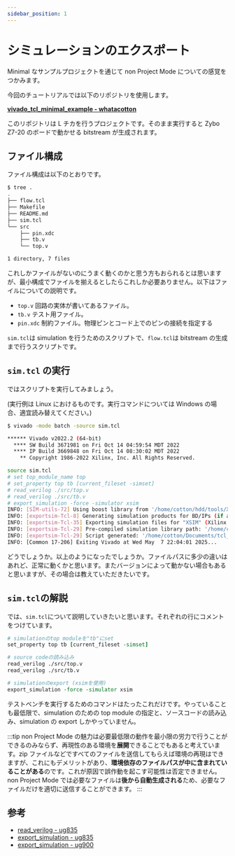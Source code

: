 ```yaml
---
sidebar_position: 1
---
```


# シミュレーションのエクスポート

Minimal なサンプルプロジェクトを通じて non Project Mode についての感覚をつかみます。

今回のチュートリアルでは以下のリポジトリを使用します。

**[vivado_tcl_minimal_example - whatacotton](https://github.com/WhatACotton/vivado_tcl_minimal_example)**

このリポジトリは L チカを行うプロジェクトです。そのまま実行すると Zybo Z7-20 のボードで動かせる bitstream が生成されます。

## ファイル構成

ファイル構成は以下のとおりです。

```sh
$ tree .
.
├── flow.tcl
├── Makefile
├── README.md
├── sim.tcl
└── src
    ├── pin.xdc
    ├── tb.v
    └── top.v

1 directory, 7 files
```

これしかファイルがないのにうまく動くのかと思う方もおられるとは思いますが、最小構成でファイルを揃えるとしたらこれしか必要ありません。以下はファイルについての説明です。

- `top.v` 回路の実体が書いてあるファイル。
- `tb.v` テスト用ファイル。
- `pin.xdc` 制約ファイル。物理ピンとコード上でのピンの接続を指定する

`sim.tcl`は simulation を行うためのスクリプトで、`flow.tcl`は bitstream の生成まで行うスクリプトです。

## `sim.tcl` の実行

ではスクリプトを実行してみましょう。

(実行例は Linux におけるものです。実行コマンドについては Windows の場合、適宜読み替えてください。)

```sh
$ vivado -mode batch -source sim.tcl

****** Vivado v2022.2 (64-bit)
  **** SW Build 3671981 on Fri Oct 14 04:59:54 MDT 2022
  **** IP Build 3669848 on Fri Oct 14 08:30:02 MDT 2022
    ** Copyright 1986-2022 Xilinx, Inc. All Rights Reserved.

source sim.tcl
# set top_module_name top
# set_property top tb [current_fileset -simset]
# read_verilog ./src/top.v
# read_verilog ./src/tb.v
# export_simulation -force -simulator xsim
INFO: [SIM-utils-72] Using boost library from '/home/cotton/hdd/tools/Xilinx/Vivado/2022.2/tps/boost_1_72_0'
INFO: [exportsim-Tcl-8] Generating simulation products for BD/IPs (if any)...
INFO: [exportsim-Tcl-35] Exporting simulation files for "XSIM" (Xilinx Vivado Simulator)...
INFO: [exportsim-Tcl-29] Pre-compiled simulation library path: '/home/cotton/hdd/tools/Xilinx/Vivado/2022.2/data/xsim'
INFO: [exportsim-Tcl-29] Script generated: '/home/cotton/Documents/tcl_example/export_sim/xsim/tb.sh'
INFO: [Common 17-206] Exiting Vivado at Wed May  7 22:04:01 2025...
```

どうでしょうか。以上のようになったでしょうか。ファイルパスに多少の違いはあれど、正常に動くかと思います。またバージョンによって動かない場合もあると思いますが、その場合は教えていただきたいです。

## `sim.tcl`の解説

では、`sim.tcl`について説明していきたいと思います。それぞれの行にコメントをつけています。

```tcl
# simulationのtop moduleを"tb"にset
set_property top tb [current_fileset -simset]

# source codeの読み込み
read_verilog ./src/top.v
read_verilog ./src/tb.v

# simulationのexport (xsimを使用)
export_simulation -force -simulator xsim
```

テストベンチを実行するためのコマンドはたったこれだけです。やっていることも最低限で、simulation のための top module の指定と、ソースコードの読み込み、simulation の export しかやっていません。

:::tip
non Project Mode の魅力は必要最低限の動作を最小限の労力で行うことができるのみならず、再現性のある環境を**展開**できることでもあると考えています。zip ファイルなどですべてのファイルを送信してもらえば環境の再現はできますが、これにもデメリットがあり、**環境依存のファイルパスが中に含まれていることがある**のです。これが原因で誤作動を起こす可能性は否定できません。non Project Mode では必要なファイルは**後から自動生成される**ため、必要なファイルだけを適切に送信することができます。
:::

## 参考

- [read_verilog - ug835](https://docs.amd.com/r/2024.1-English/ug835-vivado-tcl-commands/read_verilog)
- [export_simulation - ug835](https://docs.amd.com/r/2024.1-English/ug835-vivado-tcl-commands/export_simulation)
- [export_simulation - ug900](https://docs.amd.com/r/en-US/ug900-vivado-logic-simulation/export_ip_user_files)
